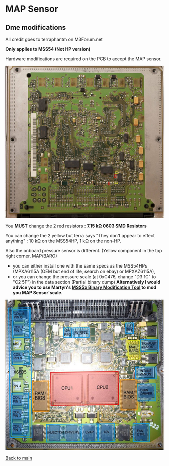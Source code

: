 # MAP Sensor

## Dme modifications

All credit goes to terraphantm on M3Forum.net

**Only applies to MSS54 (Not HP version)**

Hardware modifications are required on the PCB to accept the MAP sensor.

![map_res](/pictures/map_resistors.jpg)

You **MUST** change the 2 red resistors :  **7.15 kΩ 0603 SMD Resistors**

You can change the 2 yellow but terra says "They don't appear to effect anything" : 10 kΩ on the MSS54HP, 1 kΩ on the non-HP.

Also the onboard pressure sensor is different. (Yellow component in the top right corner, MAP/BARO)
- you can either install one with the same specs as the MSS54HPs (MPXA6115A (OEM but end of life, search on ebay) or MPXAZ6115A),
- or you can change the pressure scale (at 0xC476, change "D3 1C" to "C2 5F") in the data section (Partial binary dump) **Alternatively I would advice you to use Martyn's
[MSS5x Binary Modification Tool](https://www.ecuworx.co.uk/downloads/) to mod you MAP Sensor'scale.**

![MSS54](/pictures/MSS54_detail.png)

[Back to main](/README.mkd)
